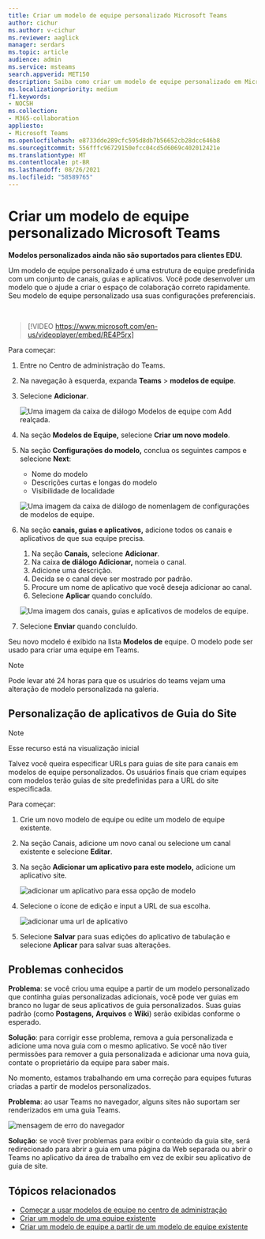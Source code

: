 ```yaml
---
title: Criar um modelo de equipe personalizado Microsoft Teams
author: cichur
ms.author: v-cichur
ms.reviewer: aaglick
manager: serdars
ms.topic: article
audience: admin
ms.service: msteams
search.appverid: MET150
description: Saiba como criar um modelo de equipe personalizado em Microsoft Teams.
ms.localizationpriority: medium
f1.keywords:
- NOCSH
ms.collection:
- M365-collaboration
appliesto:
- Microsoft Teams
ms.openlocfilehash: e8733dde289cfc595d8db7b56652cb28dcc646b8
ms.sourcegitcommit: 556fffc96729150efcc04cd5d6069c402012421e
ms.translationtype: MT
ms.contentlocale: pt-BR
ms.lasthandoff: 08/26/2021
ms.locfileid: "58589765"
---
```

# <a name="create-a-custom-team-template-in-microsoft-teams"></a>Criar um modelo de equipe personalizado Microsoft Teams

**Modelos personalizados ainda não são suportados para clientes EDU.**

Um modelo de equipe personalizado é uma estrutura de equipe predefinida com um conjunto de canais, guias e aplicativos. Você pode desenvolver um modelo que o ajude a criar o espaço de colaboração correto rapidamente. Seu modelo de equipe personalizado usa suas configurações preferenciais.  

<br>

> [!VIDEO https://www.microsoft.com/en-us/videoplayer/embed/RE4P5rx]


Para começar:

1. Entre no Centro de administração do Teams.

2. Na navegação à esquerda, expanda **Teams**  >  **modelos de equipe**.

3. Selecione **Adicionar**.

    ![Uma imagem da caixa de diálogo Modelos de equipe com Add realçada.](media/team-templates-new.png)

4. Na seção **Modelos de Equipe,** selecione **Criar um novo modelo**.

5. Na seção **Configurações do modelo,** conclua os seguintes campos e selecione **Next**:
    - Nome do modelo
    - Descrições curtas e longas do modelo
    - Visibilidade de localidade  

    ![Uma imagem da caixa de diálogo de nomenlagem de configurações de modelos de equipe.](media/template-add-a-name.png)

6. Na seção **canais, guias e aplicativos,** adicione todos os canais e aplicativos de que sua equipe precisa.

    1. Na seção **Canais,** selecione **Adicionar**.
    2. Na caixa **de diálogo Adicionar,** nomeia o canal.
    3. Adicione uma descrição.
    4. Decida se o canal deve ser mostrado por padrão.
    5. Procure um nome de aplicativo que você deseja adicionar ao canal.
    6. Selecione **Aplicar** quando concluído.

    ![Uma imagem dos canais, guias e aplicativos de modelos de equipe.](media/template-channels-tabs-apps.png)

8. Selecione **Enviar** quando concluído.

Seu novo modelo é exibido na lista **Modelos de** equipe. O modelo pode ser usado para criar uma equipe em Teams.

> [!Note]
> Pode levar até 24 horas para que os usuários do teams vejam uma alteração de modelo personalizada na galeria.

## <a name="customizing-website-tab-apps"></a>Personalização de aplicativos de Guia do Site

> [!Note]
> Esse recurso está na visualização inicial

Talvez você queira especificar URLs para guias de site para canais em modelos de equipe personalizados. Os usuários finais que criam equipes com modelos terão guias de site predefinidas para a URL do site especificada.

Para começar:

1. Crie um novo modelo de equipe ou edite um modelo de equipe existente.

2. Na seção Canais, adicione um novo canal ou selecione um canal existente e selecione **Editar**.

3. Na seção **Adicionar um aplicativo para este modelo,** adicione um aplicativo site.

    ![adicionar um aplicativo para essa opção de modelo](media/add-an-app-template.png)

4. Selecione o ícone de edição e input a URL de sua escolha.

    ![adicionar uma url de aplicativo](media/add-url-app-template.png)

5. Selecione **Salvar** para suas edições do aplicativo de tabulação e selecione **Aplicar** para salvar suas alterações.

## <a name="known-issues"></a>Problemas conhecidos

**Problema**: se você criou uma equipe a partir de um modelo personalizado que continha guias personalizadas adicionais, você pode ver guias em branco no lugar de seus aplicativos de guia personalizados. Suas guias padrão (como **Postagens,** **Arquivos** e **Wiki**) serão exibidas conforme o esperado.

**Solução**: para corrigir esse problema, remova a guia personalizada e adicione uma nova guia com o mesmo aplicativo. Se você não tiver permissões para remover a guia personalizada e adicionar uma nova guia, contate o proprietário da equipe para saber mais.

No momento, estamos trabalhando em uma correção para equipes futuras criadas a partir de modelos personalizados.

**Problema**: ao usar Teams no navegador, alguns sites não suportam ser renderizados em uma guia Teams.

![mensagem de erro do navegador](media/browser-error-message.png)

**Solução**: se você tiver problemas para exibir o conteúdo da guia site, será redirecionado para abrir a guia em uma página da Web separada ou abrir o Teams no aplicativo da área de trabalho em vez de exibir seu aplicativo de guia de site.

## <a name="related-topics"></a>Tópicos relacionados

- [Começar a usar modelos de equipe no centro de administração](get-started-with-teams-templates-in-the-admin-console.md)
- [Criar um modelo de uma equipe existente](create-template-from-existing-team.md)
- [Criar um modelo de equipe a partir de um modelo de equipe existente](create-template-from-existing-template.md)
